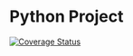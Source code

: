 # Python Project

[![Coverage Status](https://coveralls.io/repos/github/pyto86pri/python-project/badge.svg)](https://coveralls.io/github/pyto86pri/python-project)
